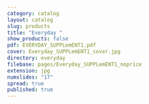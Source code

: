 ```yaml
---
category: catalog
layout: catalog
slug: products
title: "Everyday "
show_products: false
pdf: EVERYDAY_SUPPLemENT1.pdf
cover: Everyday_SUPPLemENT1_cover.jpg
directory: everyday
filebase: pages/Everyday_SUPPLemENT1_noprice
extension: jpg
numslides: "17"
spread: true
published: true
---
```


